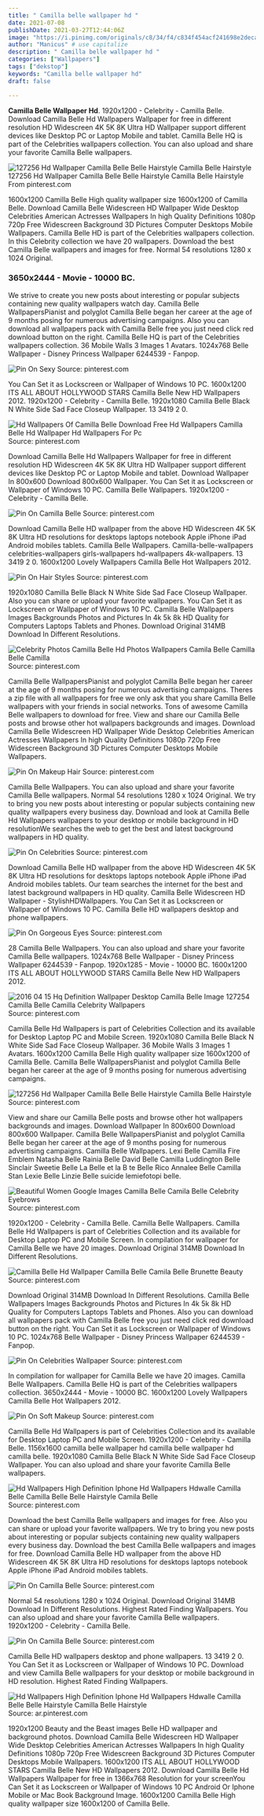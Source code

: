 ```yaml
---
title: " Camilla belle wallpaper hd "
date: 2021-07-08
publishDate: 2021-03-27T12:44:06Z
image: "https://i.pinimg.com/originals/c8/34/f4/c834f454acf241698e2deca68c2f91d2.jpg"
author: "Manicus" # use capitalize
description: " Camilla belle wallpaper hd "
categories: ["Wallpapers"]
tags: ["dekstop"]
keywords: "Camilla belle wallpaper hd"
draft: false

---
```



**Camilla Belle Wallpaper Hd**. 1920x1200 - Celebrity - Camilla Belle. Download Camilla Belle Hd Wallpapers Wallpaper for free in different resolution HD Widescreen 4K 5K 8K Ultra HD Wallpaper support different devices like Desktop PC or Laptop Mobile and tablet. Camilla Belle HQ is part of the Celebrities wallpapers collection. You can also upload and share your favorite Camilla Belle wallpapers.

![127256 Hd Wallpaper Camilla Belle Belle Hairstyle Camilla Belle Hairstyle](https://i.pinimg.com/originals/46/27/40/462740f46616cbdb2a119dc624efb8fb.jpg "127256 Hd Wallpaper Camilla Belle Belle Hairstyle Camilla Belle Hairstyle")
127256 Hd Wallpaper Camilla Belle Belle Hairstyle Camilla Belle Hairstyle From pinterest.com


1600x1200 Camilla Belle High quality wallpaper size 1600x1200 of Camilla Belle. Download Camilla Belle Widescreen HD Wallpaper Wide Desktop Celebrities American Actresses Wallpapers In high Quality Definitions 1080p 720p Free Widescreen Background 3D Pictures Computer Desktops Mobile Wallpapers. Camilla Belle HD is part of the Celebrities wallpapers collection. In this Celebrity collection we have 20 wallpapers. Download the best Camilla Belle wallpapers and images for free. Normal 54 resolutions 1280 x 1024 Original.

### 3650x2444 - Movie - 10000 BC.

We strive to create you new posts about interesting or popular subjects containing new quality wallpapers watch day. Camilla Belle WallpapersPianist and polyglot Camilla Belle began her career at the age of 9 months posing for numerous advertising campaigns. Also you can download all wallpapers pack with Camilla Belle free you just need click red download button on the right. Camilla Belle HQ is part of the Celebrities wallpapers collection. 36 Mobile Walls 3 Images 1 Avatars. 1024x768 Belle Wallpaper - Disney Princess Wallpaper 6244539 - Fanpop.


![Pin On Sexy](https://i.pinimg.com/originals/1f/c1/d2/1fc1d21455501a930350a47ee3b1a604.jpg "Pin On Sexy")
Source: pinterest.com

You Can Set it as Lockscreen or Wallpaper of Windows 10 PC. 1600x1200 ITS ALL ABOUT HOLLYWOOD STARS Camilla Belle New HD Wallpapers 2012. 1920x1200 - Celebrity - Camilla Belle. 1920x1080 Camilla Belle Black N White Side Sad Face Closeup Wallpaper. 13 3419 2 0.

![Hd Wallpapers Of Camilla Belle Download Free Hd Wallpapers Camilla Belle Hd Wallpaper Hd Wallpapers For Pc](https://i.pinimg.com/originals/5f/a5/d4/5fa5d485b9f474e9ef8f16a5eb0b5f5c.jpg "Hd Wallpapers Of Camilla Belle Download Free Hd Wallpapers Camilla Belle Hd Wallpaper Hd Wallpapers For Pc")
Source: pinterest.com

Download Camilla Belle Hd Wallpapers Wallpaper for free in different resolution HD Widescreen 4K 5K 8K Ultra HD Wallpaper support different devices like Desktop PC or Laptop Mobile and tablet. Download Wallpaper In 800x600 Download 800x600 Wallpaper. You Can Set it as Lockscreen or Wallpaper of Windows 10 PC. Camilla Belle Wallpapers. 1920x1200 - Celebrity - Camilla Belle.

![Pin On Camilla Belle](https://i.pinimg.com/originals/ab/05/8f/ab058f40cb7ad12a5c0fbdbb47801e1b.jpg "Pin On Camilla Belle")
Source: pinterest.com

Download Camilla Belle HD wallpaper from the above HD Widescreen 4K 5K 8K Ultra HD resolutions for desktops laptops notebook Apple iPhone iPad Android mobiles tablets. Camilla Belle Wallpapers. Camilla-belle-wallpapers celebrities-wallpapers girls-wallpapers hd-wallpapers 4k-wallpapers. 13 3419 2 0. 1600x1200 Lovely Wallpapers Camilla Belle Hot Wallpapers 2012.

![Pin On Hair Styles](https://i.pinimg.com/originals/ab/48/da/ab48dad778c2c05e5b7ae2f5fedd1b18.jpg "Pin On Hair Styles")
Source: pinterest.com

1920x1080 Camilla Belle Black N White Side Sad Face Closeup Wallpaper. Also you can share or upload your favorite wallpapers. You Can Set it as Lockscreen or Wallpaper of Windows 10 PC. Camilla Belle Wallpapers Images Backgrounds Photos and Pictures In 4k 5k 8k HD Quality for Computers Laptops Tablets and Phones. Download Original 314MB Download In Different Resolutions.

![Celebrity Photos Camilla Belle Hd Photos Wallpapers Camila Belle Camilla Belle Camilla](https://i.pinimg.com/originals/4f/67/0e/4f670e44ad92eddb9e990832a3ef4be6.jpg "Celebrity Photos Camilla Belle Hd Photos Wallpapers Camila Belle Camilla Belle Camilla")
Source: pinterest.com

Camilla Belle WallpapersPianist and polyglot Camilla Belle began her career at the age of 9 months posing for numerous advertising campaigns. Theres a zip file with all wallpapers for free we only ask that you share Camilla Belle wallpapers with your friends in social networks. Tons of awesome Camilla Belle wallpapers to download for free. View and share our Camilla Belle posts and browse other hot wallpapers backgrounds and images. Download Camilla Belle Widescreen HD Wallpaper Wide Desktop Celebrities American Actresses Wallpapers In high Quality Definitions 1080p 720p Free Widescreen Background 3D Pictures Computer Desktops Mobile Wallpapers.

![Pin On Makeup Hair](https://i.pinimg.com/originals/06/16/1a/06161aa028c325206d2d55417efe0ecd.jpg "Pin On Makeup Hair")
Source: pinterest.com

Camilla Belle Wallpapers. You can also upload and share your favorite Camilla Belle wallpapers. Normal 54 resolutions 1280 x 1024 Original. We try to bring you new posts about interesting or popular subjects containing new quality wallpapers every business day. Download and look at Camilla Belle Hd Wallpapers wallpapers to your desktop or mobile background in HD resolutionWe searches the web to get the best and latest background wallpapers in HD quality.

![Pin On Celebrities](https://i.pinimg.com/originals/a1/ed/a4/a1eda4a8c0d45fddb65c6558aea68db4.jpg "Pin On Celebrities")
Source: pinterest.com

Download Camilla Belle HD wallpaper from the above HD Widescreen 4K 5K 8K Ultra HD resolutions for desktops laptops notebook Apple iPhone iPad Android mobiles tablets. Our team searches the internet for the best and latest background wallpapers in HD quality. Camilla Belle Widescreen HD Wallpaper - StylishHDWallpapers. You Can Set it as Lockscreen or Wallpaper of Windows 10 PC. Camilla Belle HD wallpapers desktop and phone wallpapers.

![Pin On Gorgeous Eyes](https://i.pinimg.com/originals/f4/cd/ea/f4cdea11765f1573effb67341427cc2e.jpg "Pin On Gorgeous Eyes")
Source: pinterest.com

28 Camilla Belle Wallpapers. You can also upload and share your favorite Camilla Belle wallpapers. 1024x768 Belle Wallpaper - Disney Princess Wallpaper 6244539 - Fanpop. 1920x1285 - Movie - 10000 BC. 1600x1200 ITS ALL ABOUT HOLLYWOOD STARS Camilla Belle New HD Wallpapers 2012.

![2016 04 15 Hq Definition Wallpaper Desktop Camilla Belle Image 127254 Camilla Belle Camilla Celebrity Wallpapers](https://i.pinimg.com/originals/42/02/cb/4202cb8911cc617b494ada0e17e5465d.jpg "2016 04 15 Hq Definition Wallpaper Desktop Camilla Belle Image 127254 Camilla Belle Camilla Celebrity Wallpapers")
Source: pinterest.com

Camilla Belle Hd Wallpapers is part of Celebrities Collection and its available for Desktop Laptop PC and Mobile Screen. 1920x1080 Camilla Belle Black N White Side Sad Face Closeup Wallpaper. 36 Mobile Walls 3 Images 1 Avatars. 1600x1200 Camilla Belle High quality wallpaper size 1600x1200 of Camilla Belle. Camilla Belle WallpapersPianist and polyglot Camilla Belle began her career at the age of 9 months posing for numerous advertising campaigns.

![127256 Hd Wallpaper Camilla Belle Belle Hairstyle Camilla Belle Hairstyle](https://i.pinimg.com/originals/46/27/40/462740f46616cbdb2a119dc624efb8fb.jpg "127256 Hd Wallpaper Camilla Belle Belle Hairstyle Camilla Belle Hairstyle")
Source: pinterest.com

View and share our Camilla Belle posts and browse other hot wallpapers backgrounds and images. Download Wallpaper In 800x600 Download 800x600 Wallpaper. Camilla Belle WallpapersPianist and polyglot Camilla Belle began her career at the age of 9 months posing for numerous advertising campaigns. Camilla Belle Wallpapers. Lexi Belle Camilla Fire Emblem Natasha Belle Rainia Belle David Belle Camilla Luddington Belle Sinclair Sweetie Belle La Belle et la B te Belle Rico Annalee Belle Camilla Stan Lexie Belle Linzie Belle suicide lemiefotopi belle.

![Beautiful Women Google Images Camilla Belle Camila Belle Celebrity Eyebrows](https://i.pinimg.com/originals/38/05/c3/3805c3bf980aac6d990aac8a71757a39.jpg "Beautiful Women Google Images Camilla Belle Camila Belle Celebrity Eyebrows")
Source: pinterest.com

1920x1200 - Celebrity - Camilla Belle. Camilla Belle Wallpapers. Camilla Belle Hd Wallpapers is part of Celebrities Collection and its available for Desktop Laptop PC and Mobile Screen. In compilation for wallpaper for Camilla Belle we have 20 images. Download Original 314MB Download In Different Resolutions.

![Camilla Belle Hd Wallpaper Camilla Belle Camila Belle Brunette Beauty](https://i.pinimg.com/originals/37/72/54/37725410390ef5c812f0e8976281fcaa.jpg "Camilla Belle Hd Wallpaper Camilla Belle Camila Belle Brunette Beauty")
Source: pinterest.com

Download Original 314MB Download In Different Resolutions. Camilla Belle Wallpapers Images Backgrounds Photos and Pictures In 4k 5k 8k HD Quality for Computers Laptops Tablets and Phones. Also you can download all wallpapers pack with Camilla Belle free you just need click red download button on the right. You Can Set it as Lockscreen or Wallpaper of Windows 10 PC. 1024x768 Belle Wallpaper - Disney Princess Wallpaper 6244539 - Fanpop.

![Pin On Celebrities Wallpaper](https://i.pinimg.com/736x/78/75/96/787596eca33fd5c3b236220d1dd32cdd.jpg "Pin On Celebrities Wallpaper")
Source: pinterest.com

In compilation for wallpaper for Camilla Belle we have 20 images. Camilla Belle Wallpapers. Camilla Belle HQ is part of the Celebrities wallpapers collection. 3650x2444 - Movie - 10000 BC. 1600x1200 Lovely Wallpapers Camilla Belle Hot Wallpapers 2012.

![Pin On Soft Makeup](https://i.pinimg.com/originals/85/a0/d6/85a0d6e1854a185ce583a8951bbcf178.jpg "Pin On Soft Makeup")
Source: pinterest.com

Camilla Belle Hd Wallpapers is part of Celebrities Collection and its available for Desktop Laptop PC and Mobile Screen. 1920x1200 - Celebrity - Camilla Belle. 1156x1600 camilla belle wallpaper hd camilla belle wallpaper hd camilla belle. 1920x1080 Camilla Belle Black N White Side Sad Face Closeup Wallpaper. You can also upload and share your favorite Camilla Belle wallpapers.

![Hd Wallpapers High Definition Iphone Hd Wallpapers Hdwalle Camilla Belle Camilla Belle Belle Hairstyle Camila Belle](https://i.pinimg.com/originals/fb/d7/ce/fbd7ce331a3593b4ba0a7109ae8d754c.jpg "Hd Wallpapers High Definition Iphone Hd Wallpapers Hdwalle Camilla Belle Camilla Belle Belle Hairstyle Camila Belle")
Source: pinterest.com

Download the best Camilla Belle wallpapers and images for free. Also you can share or upload your favorite wallpapers. We try to bring you new posts about interesting or popular subjects containing new quality wallpapers every business day. Download the best Camilla Belle wallpapers and images for free. Download Camilla Belle HD wallpaper from the above HD Widescreen 4K 5K 8K Ultra HD resolutions for desktops laptops notebook Apple iPhone iPad Android mobiles tablets.

![Pin On Camilla Belle](https://i.pinimg.com/originals/cf/b0/a7/cfb0a7af835e939de50c3710019c853f.jpg "Pin On Camilla Belle")
Source: pinterest.com

Normal 54 resolutions 1280 x 1024 Original. Download Original 314MB Download In Different Resolutions. Highest Rated Finding Wallpapers. You can also upload and share your favorite Camilla Belle wallpapers. 1920x1200 - Celebrity - Camilla Belle.

![Pin On Camilla Belle](https://i.pinimg.com/564x/40/24/c2/4024c2899e907bfb6b8cb5e33cd89e1b.jpg "Pin On Camilla Belle")
Source: pinterest.com

Camilla Belle HD wallpapers desktop and phone wallpapers. 13 3419 2 0. You Can Set it as Lockscreen or Wallpaper of Windows 10 PC. Download and view Camilla Belle wallpapers for your desktop or mobile background in HD resolution. Highest Rated Finding Wallpapers.

![Hd Wallpapers High Definition Iphone Hd Wallpapers Hdwalle Camilla Belle Belle Hairstyle Camilla Belle Hairstyle](https://i.pinimg.com/originals/c8/34/f4/c834f454acf241698e2deca68c2f91d2.jpg "Hd Wallpapers High Definition Iphone Hd Wallpapers Hdwalle Camilla Belle Belle Hairstyle Camilla Belle Hairstyle")
Source: ar.pinterest.com

1920x1200 Beauty and the Beast images Belle HD wallpaper and background photos. Download Camilla Belle Widescreen HD Wallpaper Wide Desktop Celebrities American Actresses Wallpapers In high Quality Definitions 1080p 720p Free Widescreen Background 3D Pictures Computer Desktops Mobile Wallpapers. 1600x1200 ITS ALL ABOUT HOLLYWOOD STARS Camilla Belle New HD Wallpapers 2012. Download Camilla Belle Hd Wallpapers Wallpaper for free in 1366x768 Resolution for your screenYou Can Set it as Lockscreen or Wallpaper of Windows 10 PC Android Or Iphone Mobile or Mac Book Background Image. 1600x1200 Camilla Belle High quality wallpaper size 1600x1200 of Camilla Belle.

